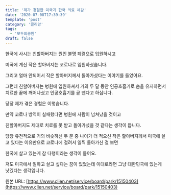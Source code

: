 ```yaml
---
title: '제가 경험한 미국과 한국 의료 체감'
date: '2020-07-08T17:39:39'
template: 'post'
category: '클리앙'
tags: 
  - '모두의공원'
draft: false
---
```


한국에 사시는 친할아버지는 원인 불명 폐렴으로 입원하시고

미국에 계신 작은 할아버지는 코로나로 입원하셨습니다.

그리고 얼마 안되어서 작은 할아버지께서 돌아가셨다는 이야기를 들었어요.

그런데 친할아버지는 병원에 입원하셔서 거의 두 달 동안 인공호흡기로 숨을 유지하면서 치료한 끝에 깨어나셨고 인공호흡기를 곧 땐다고 하십니다.

당장 제가 겪은 경험은 이렇습니다.

만약 코로나 방역이 실패했다면 병원에 사람이 넘쳐났을 것이고

친할아버지도 제대로 치료를 못 받고 돌아가셨을 것 같다는 생각이 듭니다.

당장 유전적으로 거의 비슷하신 두 분 중 나이가 더 적으신 작은 할아버지께서 미국에 살고 있다는 이유만으로 코로나에 걸려서 일찍 돌아가신 걸 보면

한국에 살고 있는게 참 다행이라는 생각이 들어요.

저도 미국에서 일하고 살고 싶다는 꿈이 있었는데 이대로라면 그냥 대한민국에 있는게 낫겠다는 생각입니다.

원본 URL: [https://www.clien.net/service/board/park/15150403](https://www.clien.net/service/board/park/15150403)